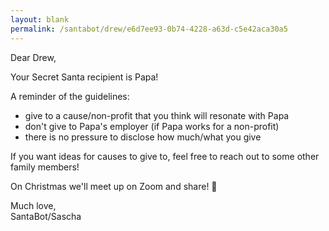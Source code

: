 ```yaml
---
layout: blank
permalink: /santabot/drew/e6d7ee93-0b74-4228-a63d-c5e42aca30a5
---
```


Dear Drew,

Your Secret Santa recipient is Papa!

A reminder of the guidelines:
* give to a cause/non-profit that you think will resonate with Papa
* don't give to Papa's employer (if Papa works for a non-profit)
* there is no pressure to disclose how much/what you give

If you want ideas for causes to give to, feel free to reach out to some other family members! 

On Christmas we'll meet up on Zoom and share! 🎅

Much love,  
SantaBot/Sascha
